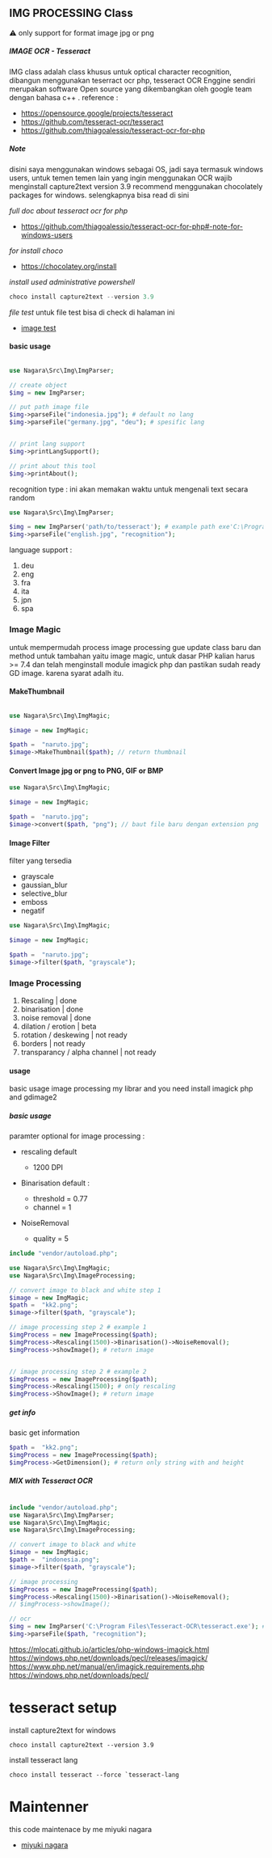 ## IMG PROCESSING Class

:warning: only support for format image jpg or png

##### IMAGE OCR - Tesseract

IMG class adalah class khusus untuk optical character recognition, dibangun menggunakan teserract ocr php, tesseract OCR Enggine sendiri merupakan software Open source yang dikembangkan oleh google team dengan bahasa c++ .
reference :

- https://opensource.google/projects/tesseract
- https://github.com/tesseract-ocr/tesseract
- https://github.com/thiagoalessio/tesseract-ocr-for-php

##### Note

disini saya menggunakan windows sebagai OS, jadi saya termasuk windows users, untuk temen temen lain yang ingin menggunakan OCR wajib menginstall capture2text version 3.9 recommend menggunakan chocolately packages for windows. selengkapnya bisa read di sini

_full doc about tesseract ocr for php_

- https://github.com/thiagoalessio/tesseract-ocr-for-php#-note-for-windows-users

_for install choco_

- https://chocolatey.org/install

_install used administrative powershell_

```powershell
choco install capture2text --version 3.9
```

_file test_
untuk file test bisa di check di halaman ini

- [image test](https://github.com/naagaraa/metode-skriphit/tree/main/src/example/image)

#### basic usage

```php

use Nagara\Src\Img\ImgParser;

// create object
$img = new ImgParser;

// put path image file
$img->parseFile("indonesia.jpg"); # default no lang
$img->parseFile("germany.jpg", "deu"); # spesific lang


// print lang support
$img->printLangSupport();

// print about this tool
$img->printAbout();

```

recognition type :
ini akan memakan waktu untuk mengenali text secara random

```php
use Nagara\Src\Img\ImgParser;

$img = new ImgParser('path/to/tesseract'); # example path exe'C:\Program Files\Tesseract-OCR\tesseract.exe'
$img->parseFile("english.jpg", "recognition");

```

language support :

1. deu
2. eng
3. fra
4. ita
5. jpn
6. spa

### Image Magic

untuk mempermudah process image processing gue update class baru dan method untuk tambahan yaitu image magic, untuk dasar PHP kalian harus >= 7.4 dan telah menginstall module imagick php dan pastikan sudah ready GD image. karena syarat adalh itu.

#### MakeThumbnail

```php

use Nagara\Src\Img\ImgMagic;

$image = new ImgMagic;

$path =  "naruto.jpg";
$image->MakeThumbnail($path); // return thumbnail


```

#### Convert Image jpg or png to PNG, GIF or BMP

```php
use Nagara\Src\Img\ImgMagic;

$image = new ImgMagic;

$path =  "naruto.jpg";
$image->convert($path, "png"); // baut file baru dengan extension png

```

#### Image Filter

filter yang tersedia

- grayscale
- gaussian_blur
- selective_blur
- emboss
- negatif

```php
use Nagara\Src\Img\ImgMagic;

$image = new ImgMagic;

$path =  "naruto.jpg";
$image->filter($path, "grayscale");

```

### Image Processing

1. Rescaling | done
2. binarisation | done
3. noise removal | done
4. dilation / erotion | beta
5. rotation / deskewing | not ready
6. borders | not ready
7. transparancy / alpha channel | not ready

#### usage

basic usage image processing my librar and you need install imagick php and gdimage2

##### basic usage

paramter optional for image processing :

- rescaling default

  - 1200 DPI

- Binarisation default :

  - threshold = 0.77
  - channel = 1

- NoiseRemoval
  - quality = 5

```php
include "vendor/autoload.php";

use Nagara\Src\Img\ImgMagic;
use Nagara\Src\Img\ImageProcessing;

// convert image to black and white step 1
$image = new ImgMagic;
$path =  "kk2.png";
$image->filter($path, "grayscale");

// image processing step 2 # example 1
$imgProcess = new ImageProcessing($path);
$imgProcess->Rescaling(1500)->Binarisation()->NoiseRemoval();
$imgProcess->showImage(); # return image


// image processing step 2 # example 2
$imgProcess = new ImageProcessing($path);
$imgProcess->Rescaling(1500); # only rescaling
$imgProcess->ShowImage(); # return image

```

##### get info

basic get information

```php
$path =  "kk2.png";
$imgProcess = new ImageProcessing($path);
$imgProcess->GetDimension(); # return only string with and height

```

##### MIX with Tesseract OCR

```php

include "vendor/autoload.php";
use Nagara\Src\Img\ImgParser;
use Nagara\Src\Img\ImgMagic;
use Nagara\Src\Img\ImageProcessing;

// convert image to black and white
$image = new ImgMagic;
$path =  "indonesia.png";
$image->filter($path, "grayscale");

// image processing
$imgProcess = new ImageProcessing($path);
$imgProcess->Rescaling(1500)->Binarisation()->NoiseRemoval();
// $imgProcess->showImage();

// ocr
$img = new ImgParser('C:\Program Files\Tesseract-OCR\tesseract.exe'); # example path exe'C:\Program Files\Tesseract-OCR\tesseract.exe'
$img->parseFile($path, "recognition");


```

https://mlocati.github.io/articles/php-windows-imagick.html
https://windows.php.net/downloads/pecl/releases/imagick/
https://www.php.net/manual/en/imagick.requirements.php
https://windows.php.net/downloads/pecl/

# tesseract setup

install capture2text for windows

```
choco install capture2text --version 3.9
```

install tesseract lang

```
choco install tesseract --force `tesseract-lang
```

# Maintenner

this code maintenace by me miyuki nagara

- [miyuki nagara](https://github.com/naagaraa/)
